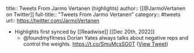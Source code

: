 title:: Tweets From Jarmo Vertanen (highlights)
author:: [[@JarmoVertanen on Twitter]]
full-title:: "Tweets From Jarmo Vertanen"
category:: #tweets
url:: https://twitter.com/JarmoVertanen

- Highlights first synced by [[Readwise]] [[Dec 20th, 2022]]
	- @foundmyfitness Dorian Yates always talks about negative reps and control the weights.  https://t.co/SmuMcsSG0T ([View Tweet](https://twitter.com/JarmoVertanen/status/1604979218143666178))